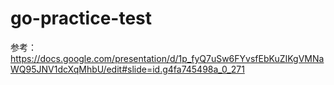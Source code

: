 # go-practice-test
参考：
https://docs.google.com/presentation/d/1p_fyQ7uSw6FYvsfEbKuZIKgVMNaWQ95JNV1dcXqMhbU/edit#slide=id.g4fa745498a_0_271
